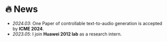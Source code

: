 # 🔥 News
- *2024.03*: One Paper of controllable text-to-audio generation is accepted by **ICME 2024**.
- *2023.05*: I join **Huawei 2012 lab** as a research intern.
